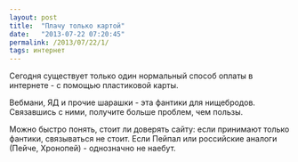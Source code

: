```yaml
---
layout: post
title:  "Плачу только картой"
date:   "2013-07-22 07:20:45"
permalink: /2013/07/22/1/
tags: интернет
---
```


Сегодня существует только один нормальный способ оплаты в интернете -
с помощью пластиковой карты.

Вебмани, ЯД и прочие шарашки - эта фантики для нищебродов. Связавшись
с ними, получите больше проблем, чем пользы.

Можно быстро понять, стоит ли доверять сайту: если принимают только
фантики, связываться не стоит. Если Пейпал или российские аналоги
(Пейче, Хронопей) - однозначно не наебут.
